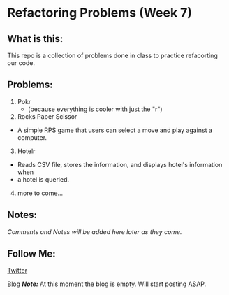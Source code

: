 # Refactoring Problems (Week 7)
## What is this:
This repo is a collection of problems done in class to practice refacorting our code. 

## Problems:
1. Pokr 
	* (because everything is cooler with just the "r")
2. Rocks Paper Scissor
* A simple RPS game that users can select a move and play against a computer. 
3. Hotelr
* Reads CSV file, stores the information, and displays hotel's information when
* a hotel is queried.
4. more to come...

## Notes:
*Comments and Notes will be added here later as they come.*

## Follow Me:
[Twitter](https://twitter.com/mikeymurph77)

[Blog](http://mikeymurph.me/)
***Note:*** At this moment the blog is empty. Will start posting ASAP. 
